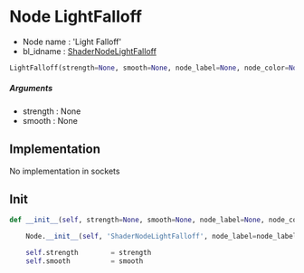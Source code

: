 # Node LightFalloff

- Node name : 'Light Falloff'
- bl_idname : [ShaderNodeLightFalloff](https://docs.blender.org/api/current/bpy.types.ShaderNodeLightFalloff.html)


``` python
LightFalloff(strength=None, smooth=None, node_label=None, node_color=None, **kwargs)
```
##### Arguments

- strength : None
- smooth : None

## Implementation

No implementation in sockets

## Init

``` python
def __init__(self, strength=None, smooth=None, node_label=None, node_color=None, **kwargs):

    Node.__init__(self, 'ShaderNodeLightFalloff', node_label=node_label, node_color=node_color, **kwargs)

    self.strength        = strength
    self.smooth          = smooth
```
